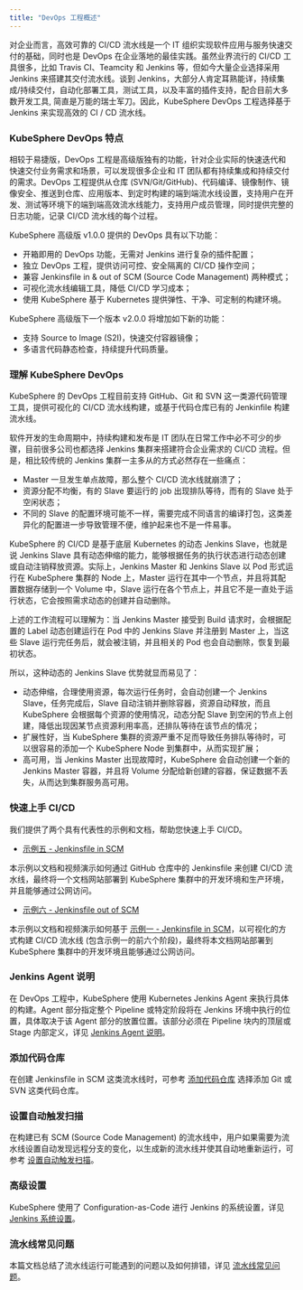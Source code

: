 ```yaml
---
title: "DevOps 工程概述"
---
```


对企业而言，高效可靠的 CI/CD 流水线是一个 IT 组织实现软件应用与服务快速交付的基础，同时也是 DevOps 在企业落地的最佳实践。虽然业界流行的 CI/CD 工具很多，比如 Travis CI、Teamcity 和 Jenkins 等，但如今大量企业选择采用 Jenkins 来搭建其交付流水线。谈到 Jenkins，大部分人肯定耳熟能详，持续集成/持续交付，自动化部署工具，测试工具，以及丰富的插件支持，配合目前大多数开发工具, 简直是万能的瑞士军刀。因此，KubeSphere DevOps 工程选择基于 Jenkins 来实现高效的 CI / CD 流水线。

### KubeSphere DevOps 特点

相较于易捷版，DevOps 工程是高级版独有的功能，针对企业实际的快速迭代和快速交付业务需求和场景，可以发现很多企业和 IT 团队都有持续集成和持续交付的需求。DevOps 工程提供从仓库 (SVN/Git/GitHub)、代码编译、镜像制作、镜像安全、推送到仓库、应用版本、到定时构建的端到端流水线设置，支持用户在开发、测试等环境下的端到端高效流水线能力，支持用户成员管理，同时提供完整的日志功能，记录 CI/CD 流水线的每个过程。


KubeSphere 高级版 v1.0.0 提供的 DevOps 具有以下功能：


- 开箱即用的 DevOps 功能，无需对 Jenkins 进行复杂的插件配置；
- 独立 DevOps 工程，提供访问可控、安全隔离的 CI/CD 操作空间；
- 兼容 Jenkinsfile in & out of SCM (Source Code Management) 两种模式；
- 可视化流水线编辑工具，降低 CI/CD 学习成本；
- 使用 KubeSphere 基于 Kubernetes 提供弹性、干净、可定制的构建环境。

KubeSphere 高级版下一个版本 v2.0.0 将增加如下新的功能：


- 支持 Source to Image (S2I)，快速交付容器镜像；
- 多语言代码静态检查，持续提升代码质量。

### 理解 KubeSphere DevOps

KubeSphere 的 DevOps 工程目前支持 GitHub、Git 和 SVN 这一类源代码管理工具，提供可视化的 CI/CD 流水线构建，或基于代码仓库已有的 Jenkinfile 构建流水线。

软件开发的生命周期中，持续构建和发布是 IT 团队在日常工作中必不可少的步骤，目前很多公司也都选择 Jenkins 集群来搭建符合企业需求的 CI/CD 流程。但是，相比较传统的 Jenkins 集群一主多从的方式必然存在一些痛点：

- Master 一旦发生单点故障，那么整个 CI/CD 流水线就崩溃了；
- 资源分配不均衡，有的 Slave 要运行的 job 出现排队等待，而有的 Slave 处于空闲状态；
- 不同的 Slave 的配置环境可能不一样，需要完成不同语言的编译打包，这类差异化的配置进一步导致管理不便，维护起来也不是一件易事。

KubeSphere 的 CI/CD 是基于底层 Kubernetes 的动态 Jenkins Slave，也就是说 Jenkins Slave 具有动态伸缩的能力，能够根据任务的执行状态进行动态创建或自动注销释放资源。实际上，Jenkins Master 和 Jenkins Slave 以 Pod 形式运行在 KubeSphere 集群的 Node 上，Master 运行在其中一个节点，并且将其配置数据存储到一个 Volume 中，Slave 运行在各个节点上，并且它不是一直处于运行状态，它会按照需求动态的创建并自动删除。

上述的工作流程可以理解为：当 Jenkins Master 接受到 Build 请求时，会根据配置的 Label 动态创建运行在 Pod 中的 Jenkins Slave 并注册到 Master 上，当这些 Slave 运行完任务后，就会被注销，并且相关的 Pod 也会自动删除，恢复到最初状态。

所以，这种动态的 Jenkins Slave 优势就显而易见了：

- 动态伸缩，合理使用资源，每次运行任务时，会自动创建一个 Jenkins Slave，任务完成后，Slave 自动注销并删除容器，资源自动释放，而且 KubeSphere 会根据每个资源的使用情况，动态分配 Slave 到空闲的节点上创建，降低出现因某节点资源利用率高，还排队等待在该节点的情况；
- 扩展性好，当 KubeSphere 集群的资源严重不足而导致任务排队等待时，可以很容易的添加一个 KubeSphere Node 到集群中，从而实现扩展；
- 高可用，当 Jenkins Master 出现故障时，KubeSphere 会自动创建一个新的 Jenkins Master 容器，并且将 Volume 分配给新创建的容器，保证数据不丢失，从而达到集群服务高可用。

### 快速上手 CI/CD

我们提供了两个具有代表性的示例和文档，帮助您快速上手 CI/CD。

- [示例五 - Jenkinsfile in SCM](../../quick-start/jenkinsfile-in-scm)

本示例以文档和视频演示如何通过 GitHub 仓库中的 Jenkinsfile 来创建 CI/CD 流水线，最终将一个文档网站部署到 KubeSphere 集群中的开发环境和生产环境，并且能够通过公网访问。

- [示例六 - Jenkinsfile out of SCM](../../quick-start/jenkinsfile-out-of-scm)

本示例以文档和视频演示如何基于 [示例一 - Jenkinsfile in SCM](../../quick-start/jenkinsfile-in-scm)，以可视化的方式构建 CI/CD 流水线 (包含示例一的前六个阶段)，最终将本文档网站部署到 KubeSphere 集群中的开发环境且能够通过公网访问。

### Jenkins Agent 说明

在 DevOps 工程中，KubeSphere 使用 Kubernetes Jenkins Agent 来执行具体的构建。Agent 部分指定整个 Pipeline 或特定阶段将在 Jenkins 环境中执行的位置，具体取决于该 Agent 部分的放置位置。该部分必须在 Pipeline 块内的顶层或 Stage 内部定义，详见 [Jenkins Agent 说明](../jenkins-agent)。

### 添加代码仓库

在创建 Jenkinsfile in SCM 这类流水线时，可参考 [添加代码仓库](../add-scm) 选择添加 Git 或 SVN 这类代码仓库。

### 设置自动触发扫描

在构建已有 SCM (Source Code Management) 的流水线中，用户如果需要为流水线设置自动发现远程分支的变化，以生成新的流水线并使其自动地重新运行，可参考 [设置自动触发扫描](../auto-trigger)。

### 高级设置

KubeSphere 使用了 Configuration-as-Code 进行 Jenkins 的系统设置，详见 [Jenkins 系统设置](../jenkins-setting)。

### 流水线常见问题

本篇文档总结了流水线运行可能遇到的问题以及如何排错，详见 [流水线常见问题](../devops-faq)。





